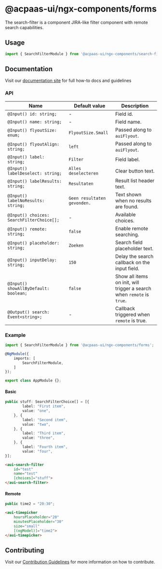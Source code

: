 # @acpaas-ui/ngx-components/forms

The search-filter is a component JIRA-like filter component with remote search capabilities.

## Usage

```typescript
import { SearchFilterModule } from '@acpaas-ui/ngx-components/search-filter'`;
```

## Documentation

Visit our [documentation site](https://acpaas-ui.digipolis.be/) for full how-to docs and guidelines

### API

| Name         | Default value | Description |
| -----------  | ------ | -------------------------- |
| `@Input() id: string;` | - | Field id. |
| `@Input() name: string;` | - | Field name. |
| `@Input() flyoutSize: enum;` | `FlyoutSize.Small` | Passed along to `auiFlyout`. |
| `@Input() flyoutAlign: string;` | `left` | Passed along to `auiFlyout`. |
| `@Input() label: string;` | `Filter` | Field label. |
| `@Input() labelDeselect: string;` | `Alles deselecteren` | Clear button text. |
| `@Input() labelResults: string;` | `Resultaten` | Result list header text. |
| `@Input() labelNoResults: string;` | `Geen resultaten gevonden.` | Text shown when no results are found. |
| `@Input() choices: SearchFilterChoice[];` | - | Available choices. |
| `@Input() remote: string;` | `false` | Enable remote searching. |
| `@Input() placeholder: string;` | `Zoeken` | Search field placeholder text. |
| `@Input() inputDelay: string;` | `150` | Delay the search callback on the input field. |
| `@Input() showAllByDefault: boolean;` | `false` | Show all items on init, will trigger a search when `remote` is `true`. |
| `@Output() search: Event<string>;` | - | Callback triggered when `remote` is true. |

### Example

```typescript
import { SearchFilterModule } from '@acpaas-ui/ngx-components/forms';

@NgModule({
    imports: [
        SearchFilterModule,
    ]
});

export class AppModule {};
```

#### Basic

```typescript
public stuff: SearchFilterChoice[] = [{
        label: "First item",
        value: "one",
    }, {
        label: "Second item",
        value: "two",
    }, {
        label: "Third item",
        value: "three",
    }, {
        label: "Fourth item",
        value: "four",
}];
```

```html
<aui-search-filter
    id="test"
    name="test"
    [choices]="stuff">
</aui-search-filter>
```

#### Remote

```typescript
public time2 = "20:30";
```

```html
<aui-timepicker
    hoursPlaceholder="20"
    minutesPlaceholder="30"
    size="small"
    [(ngModel)]="time2">
</aui-timepicker>
```

## Contributing

Visit our [Contribution Guidelines](../../../../../CONTRIBUTING.md) for more information on how to contribute.
